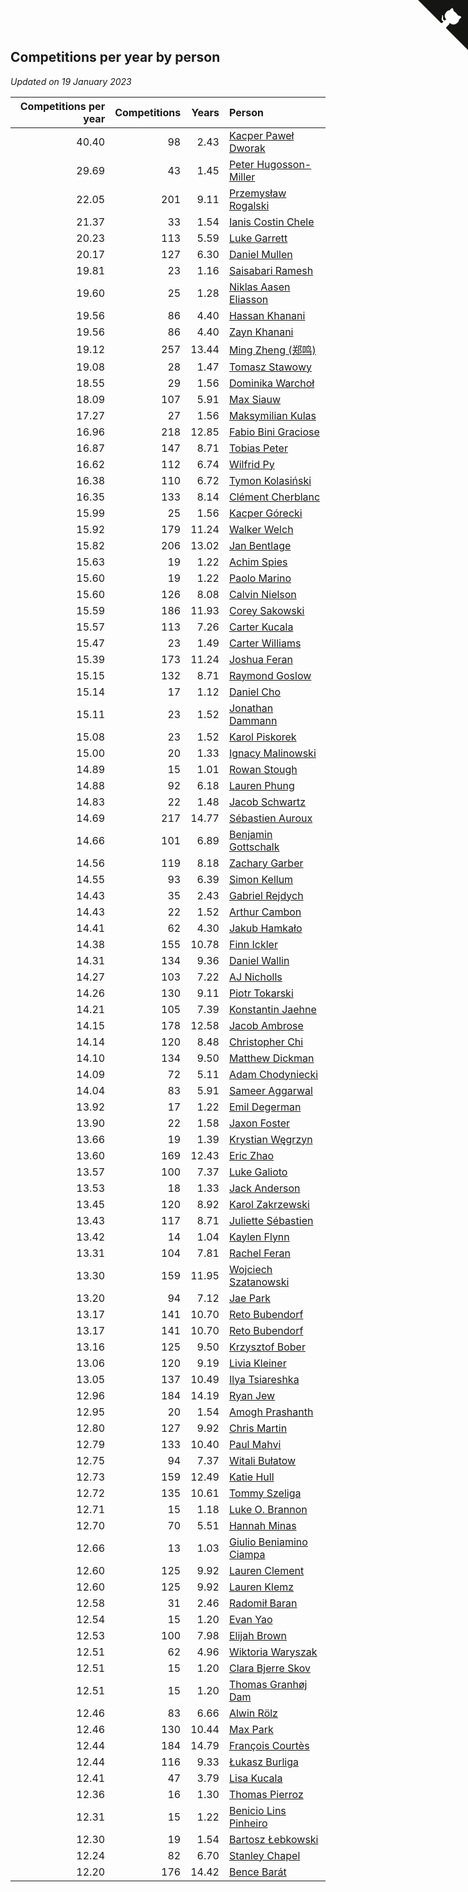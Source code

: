 ## Competitions per year by person

*Updated on 19 January 2023*

| Competitions per year | Competitions | Years | Person |
| ---: | ---: | ---: | :--- |
| 40.40 | 98 | 2.43 | [Kacper Paweł Dworak](https://www.worldcubeassociation.org/persons/2020DWOR01) |
| 29.69 | 43 | 1.45 | [Peter Hugosson-Miller](https://www.worldcubeassociation.org/persons/2021HUGO01) |
| 22.05 | 201 | 9.11 | [Przemysław Rogalski](https://www.worldcubeassociation.org/persons/2013ROGA02) |
| 21.37 | 33 | 1.54 | [Ianis Costin Chele](https://www.worldcubeassociation.org/persons/2021CHEL01) |
| 20.23 | 113 | 5.59 | [Luke Garrett](https://www.worldcubeassociation.org/persons/2017GARR05) |
| 20.17 | 127 | 6.30 | [Daniel Mullen](https://www.worldcubeassociation.org/persons/2016MULL04) |
| 19.81 | 23 | 1.16 | [Saisabari Ramesh](https://www.worldcubeassociation.org/persons/2021RAME01) |
| 19.60 | 25 | 1.28 | [Niklas Aasen Eliasson](https://www.worldcubeassociation.org/persons/2021ELIA01) |
| 19.56 | 86 | 4.40 | [Hassan Khanani](https://www.worldcubeassociation.org/persons/2018KHAN26) |
| 19.56 | 86 | 4.40 | [Zayn Khanani](https://www.worldcubeassociation.org/persons/2018KHAN28) |
| 19.12 | 257 | 13.44 | [Ming Zheng (郑鸣)](https://www.worldcubeassociation.org/persons/2009ZHEN11) |
| 19.08 | 28 | 1.47 | [Tomasz Stawowy](https://www.worldcubeassociation.org/persons/2021STAW01) |
| 18.55 | 29 | 1.56 | [Dominika Warchoł](https://www.worldcubeassociation.org/persons/2021WARC01) |
| 18.09 | 107 | 5.91 | [Max Siauw](https://www.worldcubeassociation.org/persons/2017SIAU02) |
| 17.27 | 27 | 1.56 | [Maksymilian Kulas](https://www.worldcubeassociation.org/persons/2021KULA02) |
| 16.96 | 218 | 12.85 | [Fabio Bini Graciose](https://www.worldcubeassociation.org/persons/2010GRAC02) |
| 16.87 | 147 | 8.71 | [Tobias Peter](https://www.worldcubeassociation.org/persons/2014PETE03) |
| 16.62 | 112 | 6.74 | [Wilfrid Py](https://www.worldcubeassociation.org/persons/2016PYWI01) |
| 16.38 | 110 | 6.72 | [Tymon Kolasiński](https://www.worldcubeassociation.org/persons/2016KOLA02) |
| 16.35 | 133 | 8.14 | [Clément Cherblanc](https://www.worldcubeassociation.org/persons/2014CHER05) |
| 15.99 | 25 | 1.56 | [Kacper Górecki](https://www.worldcubeassociation.org/persons/2021GORE01) |
| 15.92 | 179 | 11.24 | [Walker Welch](https://www.worldcubeassociation.org/persons/2011WELC01) |
| 15.82 | 206 | 13.02 | [Jan Bentlage](https://www.worldcubeassociation.org/persons/2010BENT01) |
| 15.63 | 19 | 1.22 | [Achim Spies](https://www.worldcubeassociation.org/persons/2021SPIE01) |
| 15.60 | 19 | 1.22 | [Paolo Marino](https://www.worldcubeassociation.org/persons/2021MARI04) |
| 15.60 | 126 | 8.08 | [Calvin Nielson](https://www.worldcubeassociation.org/persons/2014NIEL03) |
| 15.59 | 186 | 11.93 | [Corey Sakowski](https://www.worldcubeassociation.org/persons/2011SAKO01) |
| 15.57 | 113 | 7.26 | [Carter Kucala](https://www.worldcubeassociation.org/persons/2015KUCA01) |
| 15.47 | 23 | 1.49 | [Carter Williams](https://www.worldcubeassociation.org/persons/2021WILL06) |
| 15.39 | 173 | 11.24 | [Joshua Feran](https://www.worldcubeassociation.org/persons/2011FERA01) |
| 15.15 | 132 | 8.71 | [Raymond Goslow](https://www.worldcubeassociation.org/persons/2014GOSL01) |
| 15.14 | 17 | 1.12 | [Daniel Cho](https://www.worldcubeassociation.org/persons/2021CHOD01) |
| 15.11 | 23 | 1.52 | [Jonathan Dammann](https://www.worldcubeassociation.org/persons/2021DAMM01) |
| 15.08 | 23 | 1.52 | [Karol Piskorek](https://www.worldcubeassociation.org/persons/2021PISK01) |
| 15.00 | 20 | 1.33 | [Ignacy Malinowski](https://www.worldcubeassociation.org/persons/2021MALI02) |
| 14.89 | 15 | 1.01 | [Rowan Stough](https://www.worldcubeassociation.org/persons/2022STOU01) |
| 14.88 | 92 | 6.18 | [Lauren Phung](https://www.worldcubeassociation.org/persons/2016PHUN02) |
| 14.83 | 22 | 1.48 | [Jacob Schwartz](https://www.worldcubeassociation.org/persons/2021SCHW01) |
| 14.69 | 217 | 14.77 | [Sébastien Auroux](https://www.worldcubeassociation.org/persons/2008AURO01) |
| 14.66 | 101 | 6.89 | [Benjamin Gottschalk](https://www.worldcubeassociation.org/persons/2016GOTT01) |
| 14.56 | 119 | 8.18 | [Zachary Garber](https://www.worldcubeassociation.org/persons/2014GARB01) |
| 14.55 | 93 | 6.39 | [Simon Kellum](https://www.worldcubeassociation.org/persons/2016KELL12) |
| 14.43 | 35 | 2.43 | [Gabriel Rejdych](https://www.worldcubeassociation.org/persons/2020REJD01) |
| 14.43 | 22 | 1.52 | [Arthur Cambon](https://www.worldcubeassociation.org/persons/2021CAMB01) |
| 14.41 | 62 | 4.30 | [Jakub Hamkało](https://www.worldcubeassociation.org/persons/2018HAMK01) |
| 14.38 | 155 | 10.78 | [Finn Ickler](https://www.worldcubeassociation.org/persons/2012ICKL01) |
| 14.31 | 134 | 9.36 | [Daniel Wallin](https://www.worldcubeassociation.org/persons/2013WALL03) |
| 14.27 | 103 | 7.22 | [AJ Nicholls](https://www.worldcubeassociation.org/persons/2015NICH04) |
| 14.26 | 130 | 9.11 | [Piotr Tokarski](https://www.worldcubeassociation.org/persons/2013TOKA01) |
| 14.21 | 105 | 7.39 | [Konstantin Jaehne](https://www.worldcubeassociation.org/persons/2015JAEH01) |
| 14.15 | 178 | 12.58 | [Jacob Ambrose](https://www.worldcubeassociation.org/persons/2010AMBR01) |
| 14.14 | 120 | 8.48 | [Christopher Chi](https://www.worldcubeassociation.org/persons/2014CHIC01) |
| 14.10 | 134 | 9.50 | [Matthew Dickman](https://www.worldcubeassociation.org/persons/2013DICK01) |
| 14.09 | 72 | 5.11 | [Adam Chodyniecki](https://www.worldcubeassociation.org/persons/2017CHOD02) |
| 14.04 | 83 | 5.91 | [Sameer Aggarwal](https://www.worldcubeassociation.org/persons/2017AGGA01) |
| 13.92 | 17 | 1.22 | [Emil Degerman](https://www.worldcubeassociation.org/persons/2021DEGE01) |
| 13.90 | 22 | 1.58 | [Jaxon Foster](https://www.worldcubeassociation.org/persons/2021FOST01) |
| 13.66 | 19 | 1.39 | [Krystian Węgrzyn](https://www.worldcubeassociation.org/persons/2021WEGR01) |
| 13.60 | 169 | 12.43 | [Eric Zhao](https://www.worldcubeassociation.org/persons/2010ZHAO19) |
| 13.57 | 100 | 7.37 | [Luke Galioto](https://www.worldcubeassociation.org/persons/2015GALI02) |
| 13.53 | 18 | 1.33 | [Jack Anderson](https://www.worldcubeassociation.org/persons/2021ANDE05) |
| 13.45 | 120 | 8.92 | [Karol Zakrzewski](https://www.worldcubeassociation.org/persons/2014ZAKR01) |
| 13.43 | 117 | 8.71 | [Juliette Sébastien](https://www.worldcubeassociation.org/persons/2014SEBA01) |
| 13.42 | 14 | 1.04 | [Kaylen Flynn](https://www.worldcubeassociation.org/persons/2022FLYN01) |
| 13.31 | 104 | 7.81 | [Rachel Feran](https://www.worldcubeassociation.org/persons/2015FERA01) |
| 13.30 | 159 | 11.95 | [Wojciech Szatanowski](https://www.worldcubeassociation.org/persons/2011SZAT01) |
| 13.20 | 94 | 7.12 | [Jae Park](https://www.worldcubeassociation.org/persons/2015PARK24) |
| 13.17 | 141 | 10.70 | [Reto Bubendorf](https://www.worldcubeassociation.org/persons/2012BUBE01) |
| 13.17 | 141 | 10.70 | [Reto Bubendorf](https://www.worldcubeassociation.org/persons/2012BUBE01) |
| 13.16 | 125 | 9.50 | [Krzysztof Bober](https://www.worldcubeassociation.org/persons/2013BOBE01) |
| 13.06 | 120 | 9.19 | [Livia Kleiner](https://www.worldcubeassociation.org/persons/2013KLEI03) |
| 13.05 | 137 | 10.49 | [Ilya Tsiareshka](https://www.worldcubeassociation.org/persons/2012TERE01) |
| 12.96 | 184 | 14.19 | [Ryan Jew](https://www.worldcubeassociation.org/persons/2008JEWR01) |
| 12.95 | 20 | 1.54 | [Amogh Prashanth](https://www.worldcubeassociation.org/persons/2021PRAS01) |
| 12.80 | 127 | 9.92 | [Chris Martin](https://www.worldcubeassociation.org/persons/2013MART03) |
| 12.79 | 133 | 10.40 | [Paul Mahvi](https://www.worldcubeassociation.org/persons/2012MAHV01) |
| 12.75 | 94 | 7.37 | [Witali Bułatow](https://www.worldcubeassociation.org/persons/2015BUAT01) |
| 12.73 | 159 | 12.49 | [Katie Hull](https://www.worldcubeassociation.org/persons/2010HULL01) |
| 12.72 | 135 | 10.61 | [Tommy Szeliga](https://www.worldcubeassociation.org/persons/2012SZEL01) |
| 12.71 | 15 | 1.18 | [Luke O. Brannon](https://www.worldcubeassociation.org/persons/2021BRAN02) |
| 12.70 | 70 | 5.51 | [Hannah Minas](https://www.worldcubeassociation.org/persons/2017MINA04) |
| 12.66 | 13 | 1.03 | [Giulio Beniamino Ciampa](https://www.worldcubeassociation.org/persons/2022CIAM01) |
| 12.60 | 125 | 9.92 | [Lauren Clement](https://www.worldcubeassociation.org/persons/2013KLEM01) |
| 12.60 | 125 | 9.92 | [Lauren Klemz](https://www.worldcubeassociation.org/persons/2013KLEM01) |
| 12.58 | 31 | 2.46 | [Radomił Baran](https://www.worldcubeassociation.org/persons/2020BARA02) |
| 12.54 | 15 | 1.20 | [Evan Yao](https://www.worldcubeassociation.org/persons/2021YAOE02) |
| 12.53 | 100 | 7.98 | [Elijah Brown](https://www.worldcubeassociation.org/persons/2015BROW03) |
| 12.51 | 62 | 4.96 | [Wiktoria Waryszak](https://www.worldcubeassociation.org/persons/2018WARY01) |
| 12.51 | 15 | 1.20 | [Clara Bjerre Skov](https://www.worldcubeassociation.org/persons/2021SKOV01) |
| 12.51 | 15 | 1.20 | [Thomas Granhøj Dam](https://www.worldcubeassociation.org/persons/2021DAMT01) |
| 12.46 | 83 | 6.66 | [Alwin Rölz](https://www.worldcubeassociation.org/persons/2016ROLZ01) |
| 12.46 | 130 | 10.44 | [Max Park](https://www.worldcubeassociation.org/persons/2012PARK03) |
| 12.44 | 184 | 14.79 | [François Courtès](https://www.worldcubeassociation.org/persons/2008COUR01) |
| 12.44 | 116 | 9.33 | [Łukasz Burliga](https://www.worldcubeassociation.org/persons/2013BURL01) |
| 12.41 | 47 | 3.79 | [Lisa Kucala](https://www.worldcubeassociation.org/persons/2019KUCA01) |
| 12.36 | 16 | 1.30 | [Thomas Pierroz](https://www.worldcubeassociation.org/persons/2021PIER01) |
| 12.31 | 15 | 1.22 | [Benicio Lins Pinheiro](https://www.worldcubeassociation.org/persons/2021PINH01) |
| 12.30 | 19 | 1.54 | [Bartosz Łebkowski](https://www.worldcubeassociation.org/persons/2021LEBK01) |
| 12.24 | 82 | 6.70 | [Stanley Chapel](https://www.worldcubeassociation.org/persons/2016CHAP04) |
| 12.20 | 176 | 14.42 | [Bence Barát](https://www.worldcubeassociation.org/persons/2008BARA01) |


<a href="https://github.com/jonatanklosko/wca_statistics" class="github-corner" aria-label="View source on Github"><svg width="80" height="80" viewBox="0 0 250 250" style="fill:#151513; color:#fff; position: absolute; top: 0; border: 0; right: 0;" aria-hidden="true"><path d="M0,0 L115,115 L130,115 L142,142 L250,250 L250,0 Z"></path><path d="M128.3,109.0 C113.8,99.7 119.0,89.6 119.0,89.6 C122.0,82.7 120.5,78.6 120.5,78.6 C119.2,72.0 123.4,76.3 123.4,76.3 C127.3,80.9 125.5,87.3 125.5,87.3 C122.9,97.6 130.6,101.9 134.4,103.2" fill="currentColor" style="transform-origin: 130px 106px;" class="octo-arm"></path><path d="M115.0,115.0 C114.9,115.1 118.7,116.5 119.8,115.4 L133.7,101.6 C136.9,99.2 139.9,98.4 142.2,98.6 C133.8,88.0 127.5,74.4 143.8,58.0 C148.5,53.4 154.0,51.2 159.7,51.0 C160.3,49.4 163.2,43.6 171.4,40.1 C171.4,40.1 176.1,42.5 178.8,56.2 C183.1,58.6 187.2,61.8 190.9,65.4 C194.5,69.0 197.7,73.2 200.1,77.6 C213.8,80.2 216.3,84.9 216.3,84.9 C212.7,93.1 206.9,96.0 205.4,96.6 C205.1,102.4 203.0,107.8 198.3,112.5 C181.9,128.9 168.3,122.5 157.7,114.1 C157.9,116.9 156.7,120.9 152.7,124.9 L141.0,136.5 C139.8,137.7 141.6,141.9 141.8,141.8 Z" fill="currentColor" class="octo-body"></path></svg></a><style>.github-corner:hover .octo-arm{animation:octocat-wave 560ms ease-in-out}@keyframes octocat-wave{0%,100%{transform:rotate(0)}20%,60%{transform:rotate(-25deg)}40%,80%{transform:rotate(10deg)}}@media (max-width:500px){.github-corner:hover .octo-arm{animation:none}.github-corner .octo-arm{animation:octocat-wave 560ms ease-in-out}}</style>
